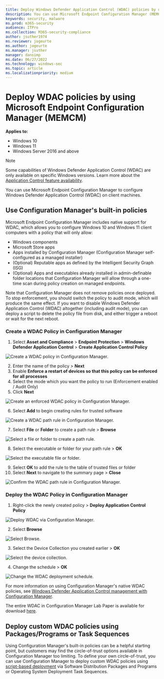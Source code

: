 ```yaml
---
title: Deploy Windows Defender Application Control (WDAC) policies by using Microsoft Endpoint Configuration Manager (MEMCM) (Windows)
description: You can use Microsoft Endpoint Configuration Manager (MEMCM) to configure Windows Defender Application Control (WDAC). Learn how with this step-by-step guide.
keywords: security, malware
ms.prod: m365-security
audience: ITPro
ms.collection: M365-security-compliance
author: jsuther1974
ms.reviewer: jogeurte
ms.author: jogeurte
ms.manager: jsuther
manager: dansimp
ms.date: 06/27/2022
ms.technology: windows-sec
ms.topic: article
ms.localizationpriority: medium
---
```


# Deploy WDAC policies by using Microsoft Endpoint Configuration Manager (MEMCM)

**Applies to:**

- Windows 10
- Windows 11
- Windows Server 2016 and above

>[!NOTE]
>Some capabilities of Windows Defender Application Control (WDAC) are only available on specific Windows versions. Learn more about the [Application Control feature availability](/windows/security/threat-protection/windows-defender-application-control/feature-availability).

You can use Microsoft Endpoint Configuration Manager to configure Windows Defender Application Control (WDAC) on client machines.

## Use Configuration Manager's built-in policies

Microsoft Endpoint Configuration Manager includes native support for WDAC, which allows you to configure Windows 10 and Windows 11 client computers with a policy that will only allow:

- Windows components
- Microsoft Store apps
- Apps installed by Configuration Manager (Configuration Manager self-configured as a managed installer)
- (Optional) Reputable apps as defined by the Intelligent Security Graph (ISG)
- (Optional) Apps and executables already installed in admin-definable folder locations that Configuration Manager will allow through a one-time scan during policy creation on managed endpoints.

Note that Configuration Manager does not remove policies once deployed. To stop enforcement, you should switch the policy to audit mode, which will produce the same effect. If you want to disable Windows Defender Application Control (WDAC) altogether (including audit mode), you can deploy a script to delete the policy file from disk, and either trigger a reboot or wait for the next reboot.

### Create a WDAC Policy in Configuration Manager

1. Select **Asset and Compliance** > **Endpoint Protection** > **Windows Defender Application Control** > **Create Application Control Policy**

![Create a WDAC policy in Configuration Manager.](../images/memcm/memcm-create-wdac-policy.jpg)

2. Enter the name of the policy > **Next**
3. Enable **Enforce a restart of devices so that this policy can be enforced for all processes**
4. Select the mode which you want the policy to run (Enforcement enabled / Audit Only) 
5. Click **Next**

![Create an enforced WDAC policy in Configuration Manager.](../images/memcm/memcm-create-wdac-policy-2.jpg)

6. Select **Add** to begin creating rules for trusted software

![Create a WDAC path rule in Configuration Manager.](../images/memcm/memcm-create-wdac-rule.jpg)

7. Select **File** or **Folder** to create a path rule > **Browse**

![Select a file or folder to create a path rule.](../images/memcm/memcm-create-wdac-rule-2.jpg)

8. Select the executable or folder for your path rule > **OK**

![Select the executable file or folder.](../images/memcm/memcm-create-wdac-rule-3.jpg)

9. Select **OK** to add the rule to the table of trusted files or folder
10. Select **Next** to navigate to the summary page > **Close**

![Confirm the WDAC path rule in Configuration Manager.](../images/memcm/memcm-confirm-wdac-rule.jpg)

### Deploy the WDAC Policy in Configuration Manager

1. Right-click the newly created policy > **Deploy Application Control Policy**

![Deploy WDAC via Configuration Manager.](../images/memcm/memcm-deploy-wdac.jpg)

2. Select **Browse**

![Select Browse.](../images/memcm/memcm-deploy-wdac-2.jpg)

3. Select the Device Collection you created earlier > **OK**

![Select the device collection.](../images/memcm/memcm-deploy-wdac-3.jpg)

4. Change the schedule > **OK**

![Change the WDAC deployment schedule.](../images/memcm/memcm-deploy-wdac-4.jpg)

For more information on using Configuration Manager's native WDAC policies, see [Windows Defender Application Control management with Configuration Manager](/mem/configmgr/protect/deploy-use/use-device-guard-with-configuration-manager).

The entire WDAC in Configuration Manager Lab Paper is available for download [here](/pdfs/WDAC-Deploy-WDAC-using-MEMCM.pdf).

## Deploy custom WDAC policies using Packages/Programs or Task Sequences

Using Configuration Manager's built-in policies can be a helpful starting point, but customers may find the circle-of-trust options available in Configuration Manager too limiting. To define your own circle-of-trust, you can use Configuration Manager to deploy custom WDAC policies using [script-based deployment](deploy-wdac-policies-with-script.md) via Software Distribution Packages and Programs or Operating System Deployment Task Sequences.
